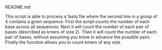 README.md 

This script is able to process a fastq file where the second line in a group of 4 contains a 
given sequence. First the script counts the number of each base across all sequences.
Next it will count the number of each pair of bases (described as kmers of size 2). Then
it will count the number of each pair of bases, without assuming you know in advance the possible pairs.
Finally the function allows you to count kmers of any size. 

